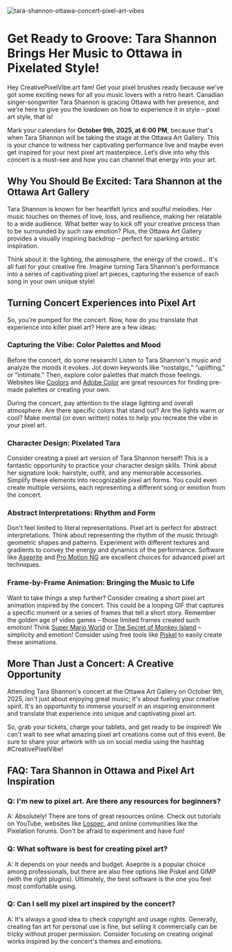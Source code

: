![tara-shannon-ottawa-concert-pixel-art-vibes](https://images.pexels.com/photos/1749822/pexels-photo-1749822.jpeg?auto=compress&cs=tinysrgb&fit=crop&h=627&w=1200)

# Get Ready to Groove: Tara Shannon Brings Her Music to Ottawa in Pixelated Style!

Hey CreativePixelVibe.art fam! Get your pixel brushes ready because we've got some exciting news for all you music lovers with a retro heart. Canadian singer-songwriter Tara Shannon is gracing Ottawa with her presence, and we're here to give you the lowdown on how to experience it in style – pixel art style, that is!

Mark your calendars for **October 9th, 2025, at 6:00 PM**, because that's when Tara Shannon will be taking the stage at the Ottawa Art Gallery. This is your chance to witness her captivating performance live and maybe even get inspired for your next pixel art masterpiece. Let’s dive into why this concert is a must-see and how you can channel that energy into your art.

## Why You Should Be Excited: Tara Shannon at the Ottawa Art Gallery

Tara Shannon is known for her heartfelt lyrics and soulful melodies. Her music touches on themes of love, loss, and resilience, making her relatable to a wide audience. What better way to kick off your creative process than to be surrounded by such raw emotion? Plus, the Ottawa Art Gallery provides a visually inspiring backdrop – perfect for sparking artistic inspiration.

Think about it: the lighting, the atmosphere, the energy of the crowd... It's all fuel for your creative fire. Imagine turning Tara Shannon's performance into a series of captivating pixel art pieces, capturing the essence of each song in your own unique style!

## Turning Concert Experiences into Pixel Art

So, you're pumped for the concert. Now, how do you translate that experience into killer pixel art? Here are a few ideas:

### Capturing the Vibe: Color Palettes and Mood

Before the concert, do some research! Listen to Tara Shannon's music and analyze the moods it evokes. Jot down keywords like “nostalgic,” “uplifting,” or “intimate.” Then, explore color palettes that match those feelings. Websites like [Coolors](https://coolors.co/) and [Adobe Color](https://color.adobe.com/) are great resources for finding pre-made palettes or creating your own.

During the concert, pay attention to the stage lighting and overall atmosphere. Are there specific colors that stand out? Are the lights warm or cool? Make mental (or even written) notes to help you recreate the vibe in your pixel art.

### Character Design: Pixelated Tara

Consider creating a pixel art version of Tara Shannon herself! This is a fantastic opportunity to practice your character design skills. Think about her signature look: hairstyle, outfit, and any memorable accessories. Simplify these elements into recognizable pixel art forms. You could even create multiple versions, each representing a different song or emotion from the concert.

### Abstract Interpretations: Rhythm and Form

Don't feel limited to literal representations. Pixel art is perfect for abstract interpretations. Think about representing the rhythm of the music through geometric shapes and patterns. Experiment with different textures and gradients to convey the energy and dynamics of the performance. Software like [Aseprite](https://www.aseprite.org/) and [Pro Motion NG](https://cosmigo.com/pixel_animation) are excellent choices for advanced pixel art techniques.

### Frame-by-Frame Animation: Bringing the Music to Life

Want to take things a step further? Consider creating a short pixel art animation inspired by the concert. This could be a looping GIF that captures a specific moment or a series of frames that tell a short story. Remember the golden age of video games – those limited frames created such emotion! Think [Super Mario World](https://en.wikipedia.org/wiki/Super_Mario_World) or [The Secret of Monkey Island](https://en.wikipedia.org/wiki/The_Secret_of_Monkey_Island) – simplicity and emotion! Consider using free tools like [Piskel](https://www.piskelapp.com/) to easily create these animations.

## More Than Just a Concert: A Creative Opportunity

Attending Tara Shannon's concert at the Ottawa Art Gallery on October 9th, 2025, isn't just about enjoying great music; it's about fueling your creative spirit. It's an opportunity to immerse yourself in an inspiring environment and translate that experience into unique and captivating pixel art.

So, grab your tickets, charge your tablets, and get ready to be inspired! We can't wait to see what amazing pixel art creations come out of this event. Be sure to share your artwork with us on social media using the hashtag #CreativePixelVibe! 

## FAQ: Tara Shannon in Ottawa and Pixel Art Inspiration

### Q: I'm new to pixel art. Are there any resources for beginners?

A: Absolutely! There are tons of great resources online. Check out tutorials on YouTube, websites like [Lospec](https://lospec.com/pixel-art-tutorials), and online communities like the Pixelation forums. Don't be afraid to experiment and have fun!

### Q: What software is best for creating pixel art?

A: It depends on your needs and budget. Aseprite is a popular choice among professionals, but there are also free options like Piskel and GIMP (with the right plugins). Ultimately, the best software is the one you feel most comfortable using.

### Q: Can I sell my pixel art inspired by the concert?

A: It's always a good idea to check copyright and usage rights. Generally, creating fan art for personal use is fine, but selling it commercially can be tricky without proper permission. Consider focusing on creating original works inspired by the concert's themes and emotions.
